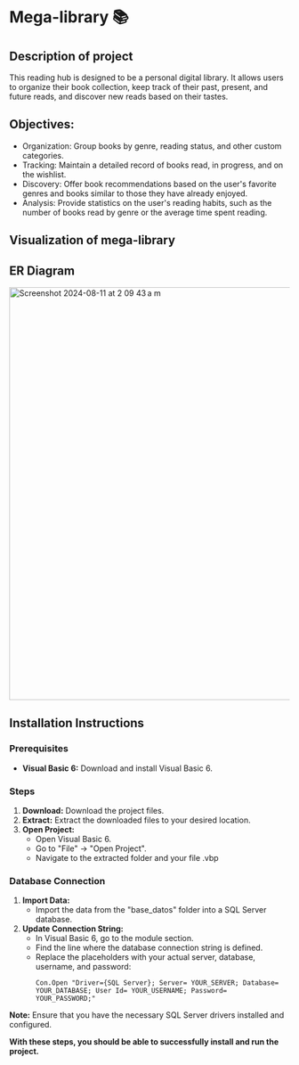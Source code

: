 # Mega-library 📚

## Description of project
This reading hub is designed to be a personal digital library. It allows users to organize their book collection, keep track of their past, present, and future reads, and discover new reads based on their tastes.

## Objectives:

- Organization: Group books by genre, reading status, and other custom categories.
- Tracking: Maintain a detailed record of books read, in progress, and on the wishlist.
- Discovery: Offer book recommendations based on the user's favorite genres and books similar to those they have already enjoyed.
- Analysis: Provide statistics on the user's reading habits, such as the number of books read by genre or the average time spent reading.

## Visualization of mega-library

## ER Diagram

<img width="741" alt="Screenshot 2024-08-11 at 2 09 43 a m" src="https://github.com/user-attachments/assets/bc6bf22f-00e1-4614-b166-9ff7445866d5">

## Installation Instructions

### Prerequisites
* **Visual Basic 6:** Download and install Visual Basic 6.

### Steps
1. **Download:** Download the project files.
2. **Extract:** Extract the downloaded files to your desired location.
3. **Open Project:**
   * Open Visual Basic 6.
   * Go to "File" -> "Open Project".
   * Navigate to the extracted folder and  your file .vbp

### Database Connection
1. **Import Data:**
   * Import the data from the "base_datos" folder into a SQL Server database.
2. **Update Connection String:**
   * In Visual Basic 6, go to the module section.
   * Find the line where the database connection string is defined.
   * Replace the placeholders with your actual server, database, username, and password:
     ```vbnet
     Con.Open "Driver={SQL Server}; Server= YOUR_SERVER; Database= YOUR_DATABASE; User Id= YOUR_USERNAME; Password= YOUR_PASSWORD;"
     ```

**Note:** Ensure that you have the necessary SQL Server drivers installed and configured.

**With these steps, you should be able to successfully install and run the project.**




